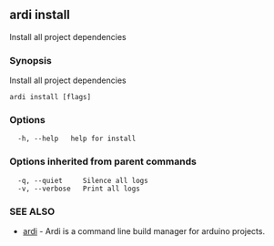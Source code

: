 ## ardi install

Install all project dependencies

### Synopsis


Install all project dependencies

```
ardi install [flags]
```

### Options

```
  -h, --help   help for install
```

### Options inherited from parent commands

```
  -q, --quiet     Silence all logs
  -v, --verbose   Print all logs
```

### SEE ALSO

* [ardi](ardi.md)	 - Ardi is a command line build manager for arduino projects.

